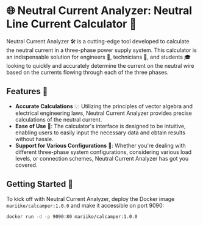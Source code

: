
# 🌐 Neutral Current Analyzer: Neutral Line Current Calculator 🔌

Neutral Current Analyzer 🛠️ is a cutting-edge tool developed to calculate the neutral current in a three-phase power supply system. This calculator is an indispensable solution for engineers 👷, technicians 🔧, and students 🎓 looking to quickly and accurately determine the current on the neutral wire based on the currents flowing through each of the three phases.

## Features 🌟

- **Accurate Calculations** 💡: Utilizing the principles of vector algebra and electrical engineering laws, Neutral Current Analyzer provides precise calculations of the neutral current.
- **Ease of Use** 🚀: The calculator's interface is designed to be intuitive, enabling users to easily input the necessary data and obtain results without hassle.
- **Support for Various Configurations** 🔄: Whether you're dealing with different three-phase system configurations, considering various load levels, or connection schemes, Neutral Current Analyzer has got you covered.

## Getting Started 🏁

To kick off with Neutral Current Analyzer, deploy the Docker image `mariiko/calcamper:1.0.0` and make it accessible on port 9090:

```bash
docker run -d -p 9090:80 mariiko/calcamper:1.0.0
